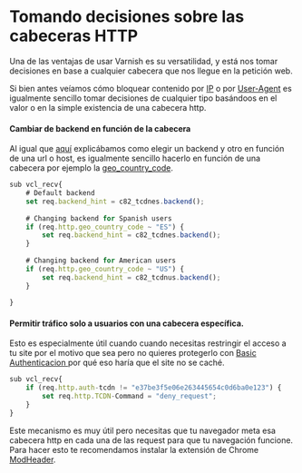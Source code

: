 # Tomando decisiones sobre las cabeceras HTTP

Una de las ventajas de usar Varnish es su versatilidad, y está nos tomar decisiones en base a cualquier cabecera que nos llegue en la petición web.

Si bien antes veíamos cómo bloquear contenido por [IP](../security/bloqueando-por-direccion-ip.md) o por [User-Agent](../security/bloqueando-user-agent.md) es igualmente sencillo tomar decisiones de cualquier tipo basándoos en el valor o en la simple existencia de una cabecera http.

#### Cambiar de backend en función de la cabecera&#x20;

Al igual que [aquí](enrutando-el-trafico-a-distintos-backend.md) explicábamos como elegir un backend y otro en función de una url o host, es igualmente sencillo hacerlo en función de una cabecera por ejemplo la [geo\_country\_code](../getting-started/faq/funcionalidades/geolocalizacion-y-geobloqueo.md).

```javascript
sub vcl_recv{
    # Default backend
    set req.backend_hint = c82_tcdnes.backend();
    
    # Changing backend for Spanish users
    if (req.http.geo_country_code ~ "ES") { 
        set req.backend_hint = c82_tcdnes.backend();
    }
    
    # Changing backend for American users
    if (req.http.geo_country_code ~ "US") { 
        set req.backend_hint = c82_tcdnus.backend();
    }
    
}
```



#### Permitir tráfico solo a usuarios con una cabecera específica.

Esto es especialmente útil cuando cuando necesitas restringir el acceso a tu site por el motivo que sea pero no quieres protegerlo con [Basic Authenticacion ](../getting-started/faq/cosas-a-tener-en-cuenta.md)por qué eso haría que el site no se caché.

```javascript
sub vcl_recv{
    if (req.http.auth-tcdn != "e37be3f5e06e263445654c0d6ba0e123") {
        set req.http.TCDN-Command = "deny_request";
    }
}
```

Este mecanismo es muy útil pero necesitas que tu navegador meta esa cabecera http en cada una de las request para que tu navegación funcione. Para hacer esto te recomendamos instalar la extensión de Chrome [ModHeader](https://chrome.google.com/webstore/detail/modheader/idgpnmonknjnojddfkpgkljpfnnfcklj?hl=en).

